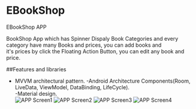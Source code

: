 # EBookShop
EBookShop APP

BookShop App which has Spinner Dispaly Book Categories and every category have many Books and prices, you can add books and <br/>
it's prices by click the Floating Action Button, you can edit any book and price.

##Features and libraries
   - MVVM architectural pattern.
   -Android Architecture Components(Room, LiveData, ViewModel, DataBinding, LifeCycle).<br/>
   -Material design.<br/>
![APP Screen1](https://user-images.githubusercontent.com/11637355/80854120-e0268e80-8c35-11ea-9ae0-0d8d7ea1e42d.png)
![APP Screen2](https://user-images.githubusercontent.com/11637355/80854207-75298780-8c36-11ea-84bf-74ab388f17a2.png)
![APP Screen3](https://user-images.githubusercontent.com/11637355/80854209-76f34b00-8c36-11ea-9ccc-96b5caf4a46a.png)
![APP Screen4](https://user-images.githubusercontent.com/11637355/80854211-79ee3b80-8c36-11ea-918a-386e5aae77b9.png)

